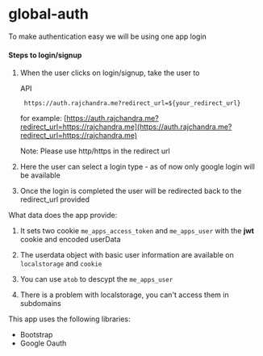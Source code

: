 # global-auth

To make authentication easy we will be using one app login 

#### Steps to login/signup
1. When the user clicks on login/signup, take the user to 

    API

        https://auth.rajchandra.me?redirect_url=${your_redirect_url}

    for example: [https://auth.rajchandra.me?redirect_url=https://rajchandra.me](https://auth.rajchandra.me?redirect_url=https://rajchandra.me)

    Note: Please use http/https in the redirect url

2. Here the user can select a login type - as of now only google login will be available

3. Once the login is completed the user will be redirected back to the redirect_url provided

What data does the app provide:

1. It sets two cookie `me_apps_access_token` and `me_apps_user` with the **jwt** cookie and encoded userData

2. The userdata object with basic user information are available on `localstorage` and `cookie`

3. You can use `atob` to descypt the `me_apps_user`

4. There is a problem with localstorage, you can't access them in subdomains

This app uses the following libraries:
- Bootstrap
- Google Oauth
